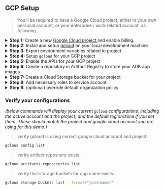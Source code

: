 ## GCP Setup

> You'll be required to have a Google Cloud project, either in your own personal account, or your enterprise / work related account, as following ...

<details>

<summary><b>Step 1:</b> Create a new <a href="https://cloud.google.com/resource-manager/docs/creating-managing-projects"> Google Cloud project </a> and enable billing.</summary>


> If you are an individual developer, you should be able to signup for a new Google Cloud by [getting started for free](https://cloud.google.com/free) program.

</details>

<details>

<summary><b>Step 2:</b> Install and setup <a href="https://cloud.google.com/sdk/docs/install">gcloud</a> on your local development machine </summary>

> If you already have gcloud installed / configured from your work account and you want to use this example project with your personal account, then you might want to create a new configuration (in addition to existing work configuration) with `gcloud init` using your personal google cloud account.

</details>

<details>

<summary><b>Step 3:</b> Export environment variables related to project</summary>

> below `.env` file should be at the root of your project directory and sourced every time you start working on the project in a new terminal session.

```bash
cat > .env <<'EOF'
export GOOGLE_CLOUD_PROJECT="<<<YOUR_GOOGLE_PROJECT_CREATED_ABOVE>>>"
export GOOGLE_CLOUD_LOCATION="<<<<LOCATION_TO_USE>>>" #e.g. us-central1
export GOOGLE_CLOUD_PROJECT_NUMBER="$(gcloud projects describe $GOOGLE_CLOUD_PROJECT --format='value(projectNumber)')"
export GOOGLE_ADK_APP_REPOSITORY="adk-apps"
export GOOGLE_ADK_APP_NAME="demo-adk-app"
export GOOGLE_GENAI_USE_VERTEXAI="True"
EOF
```

> source the `.env` in your current terminal session for susequent steps

```bash
source .env
```
</details>

<details>

<summary><b>Step 4:</b> Setup <code>gcloud</code> for your GCP project</summary>

> Setup your default Google Cloud project for subsequent steps

```bash
gcloud config set project $GOOGLE_CLOUD_PROJECT
```

> Generate a local Application Default Credentials (ADC) file using Google account that is associated with the GCP project.

```bash
gcloud auth application-default login
```
</details>

<details>

<summary><b>Step 5:</b> Enable the APIs for your GCP project</summary>

> GCP project need to have following APIs enabled:
> * Cloud Build
> * Cloud Run
> * Artifact Registry
> * Identity Toolkit
> * VertexAI APIs

```bash
gcloud services enable \
cloudbuild.googleapis.com \
run.googleapis.com \
artifactregistry.googleapis.com \
identitytoolkit.googleapis.com \
aiplatform.googleapis.com
```
</details>

<details>

<summary><b>Step 6:</b> Create a repository in Artifact Registry to store your ADK app images</summary>

> If you already have repository created earlier then you might get an error message that can be ignored.

```bash
gcloud artifacts repositories create $GOOGLE_ADK_APP_REPOSITORY \
--repository-format=docker --location=$GOOGLE_CLOUD_LOCATION \
--description="ADK applications container repository"
```

</details>

<details>

<summary><b>Step 7:</b> Create a Cloud Storage bucket for your project </summary>

> GCP project needs a GCS bucket to use for RAG and Agent Engine ID setup:

```bash
gcloud storage buckets create gs://$GOOGLE_ADK_APP_NAME-$GOOGLE_CLOUD_PROJECT \
    --default-storage-class STANDARD \
    --location $GOOGLE_CLOUD_LOCATION
```

_(If you already have the bucket created earlier, you may get below error and you can ignore it:)_

> ERROR: (gcloud.storage.buckets.create) HTTPError 409: Your previous request to create the named bucket succeeded and you already own it.

</details>

<details>

<summary><b>Step 8:</b> Add necessary roles to service account</summary>

> add `run.admin` role:

```bash
gcloud projects add-iam-policy-binding $GOOGLE_CLOUD_PROJECT \
  --member=serviceAccount:$GOOGLE_CLOUD_PROJECT_NUMBER-compute@developer.gserviceaccount.com \
  --role=roles/run.admin \
  --condition=None
```

> add `cloudbuild.builds.builder` role:

```bash
gcloud projects add-iam-policy-binding $GOOGLE_CLOUD_PROJECT \
  --member=serviceAccount:$GOOGLE_CLOUD_PROJECT_NUMBER-compute@developer.gserviceaccount.com \
  --role=roles/cloudbuild.builds.builder \
  --condition=None
```

> add `iam.serviceAccountUser` role:

```bash
gcloud projects add-iam-policy-binding $GOOGLE_CLOUD_PROJECT \
  --member=serviceAccount:$GOOGLE_CLOUD_PROJECT_NUMBER-compute@developer.gserviceaccount.com \
  --role=roles/iam.serviceAccountUser \
  --condition=None
```

> add `aiplatform.admin` role:

```bash
gcloud projects add-iam-policy-binding $GOOGLE_CLOUD_PROJECT \
  --member=serviceAccount:$GOOGLE_CLOUD_PROJECT_NUMBER-compute@developer.gserviceaccount.com \
  --role=roles/aiplatform.admin \
  --condition=None
  ```

</details>

<details>
<summary><b>Step 9:</b> (optional) override default organization policy</summary>

> if your google project is part of an organization (e.g. associated with a google workspace) then it will inherit parent organization's policy which prevents allowing all users access to cloud run service deployed in the project.

* check if google project is part of an organization:

```bash
gcloud organizations list
```

> above command lists organizations (if applicable) with ORG ID

* check for org policy `iam.allowedPolicyMemberDomains` (if an org was listed above):

```bash
gcloud org-policies list --organization=<<ORG_ID>>
```

> if your org has restrictions, then you'll see something like below:
> ```
> iam.allowedPolicyMemberDomains                      SET          -               CN65xb8GEKjRvMMD-
> ```

* override `iam.allowedPolicyMemberDomains` _(if it was enabled for org)_ at the project level by requesting your org admin following:
  * browse to cloud console -> IAM -> Organization policy
  * search for `iam.allowedPolicyMemberDomains`, click details
  * from policy detail page, click on "Manage policy"
  * under "Policy Source", select "Override parent's policy"
  * under "Polocy enforcement", select "Replace"
  * under "Rules", add rule with value "Allow All"
  * click Done
  * click "Set polocy"

* verify that project has the override configured / enabled:

```bash
gcloud org-policies list --project=$GOOGLE_CLOUD_PROJECT
```
</details>


### Verify your configurations

_(below commands will display your current `gcloud` configurations, including the active account and the project, and the default region/zone if you set them. These should match the project and google cloud account you are using for this demo.)_

> verify gcloud is using correct google cloud account and project:

```bash
gcloud config list
```

> verify artifact repository exists:
```bash
gcloud artifacts repositories list
```

> verify that storage buckets for app name exists:

```bash
gcloud storage buckets list --format="json(name)"
```

